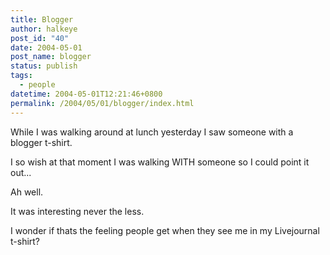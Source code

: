 ```yaml
---
title: Blogger
author: halkeye
post_id: "40"
date: 2004-05-01
post_name: blogger
status: publish
tags:
  - people
datetime: 2004-05-01T12:21:46+0800
permalink: /2004/05/01/blogger/index.html
---
```


While I was walking around at lunch yesterday I saw someone with a blogger t-shirt.

I so wish at that moment I was walking WITH someone so I could point it out...

Ah well.

It was interesting never the less.

I wonder if thats the feeling people get when they see me in my Livejournal t-shirt?
